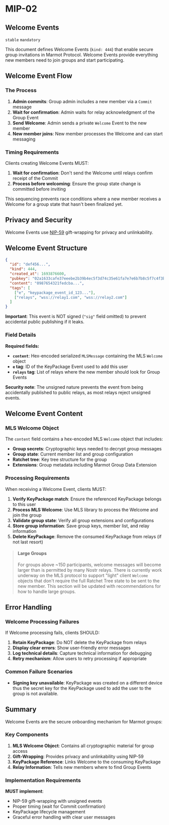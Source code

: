 # MIP-02

## Welcome Events

`stable` `mandatory`

This document defines Welcome Events (`kind: 444`) that enable secure group invitations in Marmot Protocol. Welcome Events provide everything new members need to join groups and start participating.

## Welcome Event Flow

### The Process

1. **Admin commits**: Group admin includes a new member via a `Commit` message
2. **Wait for confirmation**: Admin waits for relay acknowledgment of the Group Event
3. **Send Welcome**: Admin sends a private `Welcome` Event to the new member
4. **New member joins**: New member processes the Welcome and can start messaging

### Timing Requirements

Clients creating Welcome Events MUST:
1. **Wait for confirmation**: Don't send the Welcome until relays confirm receipt of the Commit
2. **Process before welcoming**: Ensure the group state change is committed before inviting

This sequencing prevents race conditions where a new member receives a Welcome for a group state that hasn't been finalized yet.

## Privacy and Security

Welcome Events use [NIP-59](https://github.com/nostr-protocol/nips/blob/master/59.md) gift-wrapping for privacy and unlinkability.
## Welcome Event Structure

```json
{
  "id": "def456...",
  "kind": 444,
  "created_at": 1693876600,
  "pubkey": "02a1633cafe37eeebe2b39b4ec5f3d74c35e61fa7e7e6b7b8c5f7c4f3b2a1b2c3d",
  "content": "0987654321fedcba...",
  "tags": [
    ["e", "keypackage_event_id_123..."],
    ["relays", "wss://relay1.com", "wss://relay2.com"]
  ]
}
```

**Important**: This event is NOT signed (`"sig"` field omitted) to prevent accidental public publishing if it leaks.

### Field Details

**Required fields:**
- **`content`**: Hex-encoded serialized `MLSMessage` containing the MLS `Welcome` object
- **`e` tag**: ID of the KeyPackage Event used to add this user
- **`relays` tag**: List of relays where the new member should look for Group Events

**Security note**: The unsigned nature prevents the event from being accidentally published to public relays, as most relays reject unsigned events.

## Welcome Event Content

### MLS Welcome Object

The `content` field contains a hex-encoded MLS `Welcome` object that includes:

- **Group secrets**: Cryptographic keys needed to decrypt group messages
- **Group state**: Current member list and group configuration
- **Ratchet tree**: Key tree structure for the group
- **Extensions**: Group metadata including Marmot Group Data Extension

### Processing Requirements

When receiving a Welcome Event, clients MUST:

1. **Verify KeyPackage match**: Ensure the referenced KeyPackage belongs to this user
2. **Process MLS Welcome**: Use MLS library to process the Welcome and join the group
3. **Validate group state**: Verify all group extensions and configurations
4. **Store group information**: Save group keys, member list, and relay information
5. **Delete KeyPackage**: Remove the consumed KeyPackage from relays (if not last resort)

> #### Large Groups
>
> For groups above ~150 participants, welcome messages will become larger than is permitted by many Nostr relays. There is currently work underway on the MLS protocol to support "light" client `Welcome` objects that don't require the full Ratchet Tree state to be sent to the new member. This section will be updated with recommendations for how to handle large groups.

## Error Handling

### Welcome Processing Failures

If Welcome processing fails, clients SHOULD:

1. **Retain KeyPackage**: Do NOT delete the KeyPackage from relays
2. **Display clear errors**: Show user-friendly error messages
3. **Log technical details**: Capture technical information for debugging
4. **Retry mechanism**: Allow users to retry processing if appropriate

### Common Failure Scenarios

- **Signing key unavailable**: KeyPackage was created on a different device thus the secret key for the KeyPackage used to add the user to the group is not available.

## Summary

Welcome Events are the secure onboarding mechanism for Marmot groups:

### Key Components

1. **MLS Welcome Object**: Contains all cryptographic material for group access
2. **Gift-Wrapping**: Provides privacy and unlinkability using NIP-59
3. **KeyPackage Reference**: Links Welcome to the consuming KeyPackage
4. **Relay Information**: Tells new members where to find Group Events

### Implementation Requirements

**MUST implement**:
- NIP-59 gift-wrapping with unsigned events
- Proper timing (wait for Commit confirmation)
- KeyPackage lifecycle management
- Graceful error handling with clear user messages
